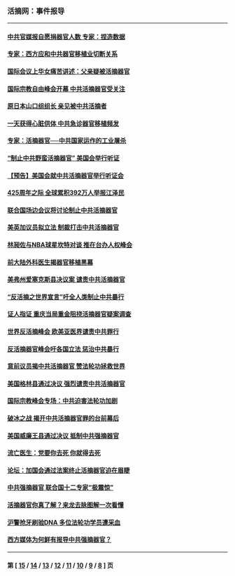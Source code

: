 ### 活摘网：事件报导
---
#### [中共官媒报自愿捐器官人数 专家：捏造数据](../../pages/nf5877/n13814130.md?09100430) 
#### [专家：西方应和中共器官移植业切断关系](../../pages/nf5877/n13772828.md?09100430) 
#### [国际会议上华女痛苦讲述：父亲疑被活摘器官](../../pages/nf5877/n13771583.md?09100430) 
#### [国际宗教自由峰会开幕 中共活摘器官受关注](../../pages/nf5877/n13769995.md?09100430) 
#### [原日本山口组组长 亲见被中共活摘者](../../pages/nf5877/n13767360.md?09100430) 
#### [一天获得心脏供体 中共急诊器官移植频发](../../pages/nf5877/n13764689.md?09100430) 
#### [专家：活摘器官──中共国家运作的工业屠杀](../../pages/nf5877/n13761178.md?09100430) 
#### [“制止中共野蛮活摘器官” 美国会举行听证](../../pages/nf5877/n13735831.md?09100430) 
#### [【预告】美国会就中共活摘器官举行听证会](../../pages/nf5877/n13732843.md?09100430) 
#### [425周年之际 全球累积392万人举报江泽民](../../pages/nf5877/n13719232.md?09100430) 
#### [联合国场边会议将讨论制止中共活摘器官](../../pages/nf5877/n13656361.md?09100430) 
#### [美英加议员拟立法 制裁打击中共活摘器官](../../pages/nf5877/n13430251.md?09100430) 
#### [林昶佐与NBA球星坎特对谈 推在台办人权峰会](../../pages/nf5877/n13414467.md?09100430) 
#### [前大陆外科医生揭器官移植黑幕](../../pages/nf5877/n13401416.md?09100430) 
#### [美弗州爱塞克斯县决议案 谴责中共活摘器官](../../pages/nf5877/n13320919.md?09100430) 
#### [“反活摘之世界宣言”吁全人类制止中共暴行](../../pages/nf5877/n13259730.md?09100430) 
#### [证人指证 重庆当局重金阻挠活摘器官疑案调查](../../pages/nf5877/n13259127.md?09100430) 
#### [世界反活摘峰会 欧美亚医界谴责中共罪行](../../pages/nf5877/n13253550.md?09100430) 
#### [反活摘器官峰会吁各国立法 惩治中共暴行](../../pages/nf5877/n13245052.md?09100430) 
#### [意前议员揭中共活摘器官 赞法轮功拯救世界](../../pages/nf5877/n13203445.md?09100430) 
#### [美国格林县通过决议 强烈谴责中共活摘器官](../../pages/nf5877/n13119367.md?09100430) 
#### [国际宗教峰会专场：中共迫害法轮功加剧](../../pages/nf5877/n13088279.md?09100430) 
#### [破冰之战 揭开中共活摘器官罪的台前幕后](../../pages/nf5877/n13082457.md?09100430) 
#### [美国威廉王县通过决议 抵制中共强摘器官](../../pages/nf5877/n13056521.md?09100430) 
#### [流亡医生：党要你去死 你就得去死](../../pages/nf5877/n13052835.md?09100430) 
#### [论坛：加国会通过法案终止活摘器官迫在眉睫](../../pages/nf5877/n13029839.md?09100430) 
#### [中共强摘器官 联合国十二专家“极震惊”](../../pages/nf5877/n13024313.md?09100430) 
#### [活摘器官你真了解？来龙去脉图解一次看懂](../../pages/nf5877/n13013820.md?09100430) 
#### [沪警抢牙刷验DNA 多位法轮功学员遭采血](../../pages/nf5877/n12969218.md?09100430) 
#### [西方媒体为何鲜有报导中共强摘器官？](../../pages/nf5877/n12932034.md?09100430) 

---
#### 第 [ [15](./15.md?09100430) / [14](./14.md?09100430) / [13](./13.md?09100430) / [12](./12.md?09100430) / [11](./11.md?09100430) / [10](./10.md?09100430) / [9](./9.md?09100430) / [8](./8.md?09100430) ] 页
